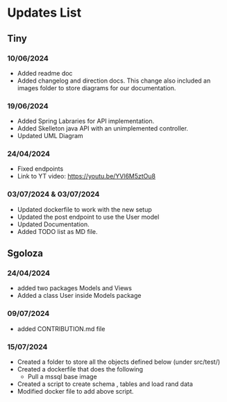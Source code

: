 # Updates List

## Tiny
### 10/06/2024
- Added readme doc
- Added changelog and direction docs. This change also included an images folder to store diagrams for our documentation.
### 19/06/2024 
- Added Spring Labraries for API implementation.
- Added Skelleton java API with an unimplemented controller.
- Updated UML Diagram
### 24/04/2024
- Fixed endpoints
- Link to YT video: https://youtu.be/YVl6M5ztOu8
### 03/07/2024 & 03/07/2024
- Updated dockerfile to work with the new setup
- Updated the post endpoint to use the User model
- Updated Documentation.
- Added TODO list as MD file.

## Sgoloza
### 24/04/2024
- added two packages Models and Views
- Added a class User inside Models package
  
### 09/07/2024
- added CONTRIBUTION.md file

### 15/07/2024
-  Created a folder to store all the objects defined below (under src/test/)
-  Created a dockerfile that does the following
    * Pull a mssql base image
- Created a script to create schema , tables and load rand data
- Modified docker file to add above script. 